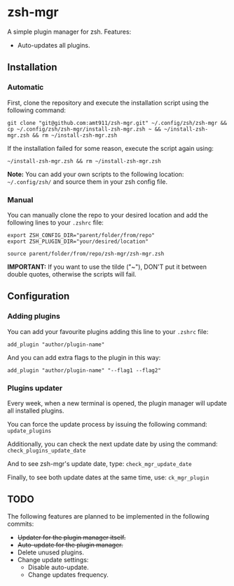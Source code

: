 # zsh-mgr

A simple plugin manager for zsh. Features:

- Auto-updates all plugins.

## Installation

### Automatic

First, clone the repository and execute the installation script using the following command:

```console
git clone "git@github.com:amt911/zsh-mgr.git" ~/.config/zsh/zsh-mgr && cp ~/.config/zsh/zsh-mgr/install-zsh-mgr.zsh ~ && ~/install-zsh-mgr.zsh && rm ~/install-zsh-mgr.zsh
```

If the installation failed for some reason, execute the script again using:

```console
~/install-zsh-mgr.zsh && rm ~/install-zsh-mgr.zsh
```

**Note:** You can add your own scripts to the following location: ```~/.config/zsh/``` and source them in your zsh config file.

### Manual

You can manually clone the repo to your desired location and add the following lines to your ```.zshrc``` file:

```console
export ZSH_CONFIG_DIR="parent/folder/from/repo"
export ZSH_PLUGIN_DIR="your/desired/location"

source parent/folder/from/repo/zsh-mgr/zsh-mgr.zsh
```

**IMPORTANT:** If you want to use the tilde ("~"), DON'T put it between double quotes, otherwise the scripts will fail.

## Configuration

### Adding plugins

You can add your favourite plugins adding this line to your ```.zshrc``` file:

```console
add_plugin "author/plugin-name"
```

And you can add extra flags to the plugin in this way:

```console
add_plugin "author/plugin-name" "--flag1 --flag2"
```

### Plugins updater

Every week, when a new terminal is opened, the plugin manager will update all installed plugins.

You can force the update process by issuing the following command: ```update_plugins```

Additionally, you can check the next update date by using the command: ```check_plugins_update_date```

And to see zsh-mgr's update date, type: ```check_mgr_update_date```

Finally, to see both update dates at the same time, use: ```ck_mgr_plugin```

## TODO

The following features are planned to be implemented in the following commits:

- <del>Updater for the plugin manager itself.</del>
- <del>Auto-update for the plugin manager.</del>
- Delete unused plugins.
- Change update settings:
  - Disable auto-update.
  - Change updates frequency.
